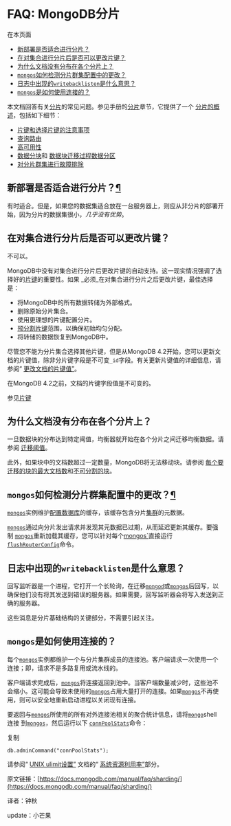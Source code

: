 # FAQ: MongoDB分片

在本页面

* [新部署是否适合进行分片？](https://docs.mongodb.com/manual/faq/sharding/#is-sharding-appropriate-for-a-new-deployment)
* [在对集合进行分片后是否可以更改片键？](https://docs.mongodb.com/manual/faq/sharding/#can-i-select-a-different-shard-key-after-sharding-a-collection)
* [为什么文档没有分布在各个分片上？](https://docs.mongodb.com/manual/faq/sharding/#why-are-my-documents-not-distributed-across-the-shards)
* [`mongos`如何检测分片群集配置中的更改？](https://docs.mongodb.com/manual/faq/sharding/#how-does-mongos-detect-changes-in-the-sharded-cluster-configuration)
* [日志中出现的`writebacklisten`是什么意思？](https://docs.mongodb.com/manual/faq/sharding/#what-does-writebacklisten-in-the-log-mean)
* [`mongos`是如何使用连接的？](https://docs.mongodb.com/manual/faq/sharding/#how-does-mongos-use-connections)

本文档回答有关[分片](https://docs.mongodb.com/manual/sharding/)的常见问题。参见手册的[分片](https://docs.mongodb.com/manual/sharding/)章节，它提供了一个 [分片的概述](https://docs.mongodb.com/manual/sharding/)，包括如下细节：

* [片键和选择片键的注意事项](https://docs.mongodb.com/manual/core/sharding-shard-key/)
* [查询路由](https://docs.mongodb.com/manual/core/sharded-cluster-query-router/)
* [高可用性](https://docs.mongodb.com/manual/sharding/#sharding-availability)
* [数据分块](https://docs.mongodb.com/manual/core/sharding-data-partitioning/)和 [数据块迁移过程](https://docs.mongodb.com/manual/core/sharding-balancer-administration/)[数据分区](https://docs.mongodb.com/manual/core/sharding-data-partitioning/)
* [对分片群集进行故障排除](https://docs.mongodb.com/manual/tutorial/troubleshoot-sharded-clusters/)

## 新部署是否适合进行分片？[¶](https://docs.mongodb.com/manual/faq/sharding/#is-sharding-appropriate-for-a-new-deployment)

有时适合。但是，如果您的数据集适合放在一台服务器上，则应从非分片的部署开始，因为分片的数据集很小，_几乎没有优势_。

## 在对集合进行分片后是否可以更改片键？

不可以。

MongoDB中没有对集合进行分片后更改片键的自动支持。这一现实情况强调了选择好的[片键](https://docs.mongodb.com/manual/core/sharding-shard-key/#shard-key)的重要性。如果 _必须_在对集合进行分片之后更改片键，最佳选择是：

* 将MongoDB中的所有数据转储为外部格式。
* 删除原始分片集合。
* 使用更理想的片键配置分片。
* [预分割片键](https://docs.mongodb.com/manual/tutorial/create-chunks-in-sharded-cluster/)范围，以确保初始均匀分配。
* 将转储的数据恢复到MongoDB中。

尽管您不能为分片集合选择其他片键，但是从MongoDB 4.2开始，您可以更新文档的片键值，除非分片键字段是不可变`_id`字段。有关更新片键值的详细信息，请参阅“ [更改文档的片键值”](https://docs.mongodb.com/manual/core/sharding-shard-key/#update-shard-key)。

在MongoDB 4.2之前，文档的片键字段值是不可变的。

参见[片键](https://docs.mongodb.com/manual/core/sharding-shard-key/)

## 为什么文档没有分布在各个分片上？

一旦数据块的分布达到特定阈值，均衡器就开始在各个分片之间迁移均衡数据。请参阅 [迁移阈值](https://docs.mongodb.com/manual/core/sharding-balancer-administration/#sharding-migration-thresholds)。

此外，如果块中的文档数超过一定数量，MongoDB将无法移动块。请参阅 [每个要迁移的块的最大文档数](https://docs.mongodb.com/manual/core/sharding-balancer-administration/#migration-chunk-size-limit)和[不可分割的块](https://docs.mongodb.com/manual/core/sharding-data-partitioning/#jumbo-chunk)。

## `mongos`如何检测分片群集配置中的更改？[¶](https://docs.mongodb.com/manual/faq/sharding/#how-does-mongos-detect-changes-in-the-sharded-cluster-configuration)

[`mongos`](https://docs.mongodb.com/manual/reference/program/mongos/#bin.mongos)实例维护[配置数据库](https://docs.mongodb.com/manual/reference/glossary/#term-config-database)的缓存，该缓存包含分片[集群](https://docs.mongodb.com/manual/reference/glossary/#term-sharded-cluster)的元数据。

[`mongos`](https://docs.mongodb.com/manual/reference/program/mongos/#bin.mongos)通过向分片发出请求并发现其元数据已过期，从而延迟更新其缓存。要强制 [`mongos`](https://docs.mongodb.com/manual/reference/program/mongos/#bin.mongos)重新加载其缓存，您可以针对每个[mongos\`](https://docs.mongodb.com/manual/reference/program/mongos/#bin.mongos)直接运行[`flushRouterConfig`](https://docs.mongodb.com/manual/reference/command/flushRouterConfig/#dbcmd.flushRouterConfig)命令。

## 日志中出现的`writebacklisten`是什么意思？

回写监听器是一个进程，它打开一个长轮询，在迁移[`mongod`](https://docs.mongodb.com/manual/reference/program/mongod/#bin.mongod)或[`mongos`](https://docs.mongodb.com/manual/reference/program/mongos/#bin.mongos)后回写，以确保他们没有将其发送到错误的服务器。如果需要，回写监听器会将写入发送到正确的服务器。

这些消息是分片基础结构的关键部分，不需要引起关注。

## `mongos`是如何使用连接的？

每个[`mongos`](https://docs.mongodb.com/manual/reference/program/mongos/#bin.mongos)实例都维护一个与分片集群成员的连接池。客户端请求一次使用一个连接；即，请求不是多路复用或流水线的。

客户端请求完成后，[`mongos`](https://docs.mongodb.com/manual/reference/program/mongos/#bin.mongos)将连接返回到池中。当客户端数量减少时，这些池不会缩小。这可能会导致未使用的[`mongos`](https://docs.mongodb.com/manual/reference/program/mongos/#bin.mongos)占用大量打开的连接。如果[`mongos`](https://docs.mongodb.com/manual/reference/program/mongos/#bin.mongos)不再使用，则可以安全地重新启动进程以关闭现有连接。

要返回与[`mongos`](https://docs.mongodb.com/manual/reference/program/mongos/#bin.mongos)所使用的所有对外连接池相关的聚合统计信息，请将[`mongo`](https://docs.mongodb.com/manual/reference/program/mongo/#bin.mongo)shell 连接 到[`mongos`](https://docs.mongodb.com/manual/reference/program/mongos/#bin.mongos)，然后运行以下 [`connPoolStats`](https://docs.mongodb.com/manual/reference/command/connPoolStats/#dbcmd.connPoolStats)命令：

复制

```text
db.adminCommand("connPoolStats");
```

请参阅“ [UNIX ulimit设置”](https://docs.mongodb.com/manual/reference/ulimit/) 文档的“ [系统资源利用率”](https://docs.mongodb.com/manual/reference/ulimit/#system-resource-utilization)部分。

原文链接：[https://docs.mongodb.com/manual/faq/sharding/](https://docs.mongodb.com/manual/faq/sharding/)

译者：钟秋

update：小芒果

